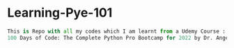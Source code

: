 # Learning-Pye-101

```python
This is Repo with all my codes which I am learnt from a Udemy Course : 
100 Days of Code: The Complete Python Pro Bootcamp for 2022 by Dr. Angela Yu
